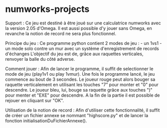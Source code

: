 # numworks-projects
Support :
  Ce jeu est destiné à être joué sur une calculatrice numworks avec la version 2.05 d'Omega.
  Il est aussi possible d'y jouer sans Omega, en revanche la notion de record ne sera plus fonctionnel.

Principe du jeu :
  Ce programme python contient 2 modes de jeu :
    - un 1vs1
    - un mode solo contre un mur avec un système d'enregistrement de records d'échanges
  L'objectif du jeu est de, grâce aux raquettes verticales, renvoyer la balle du côté adverse.

Comment jouer :
  Afin de lancer le programme, il suffit de selectionner le mode de jeu (play1v1 ou play 1vmur).
  Une fois le programme lancé, le jeu commence au bout de 3 secondes.
  Le joueur rouge peut alors bouger sa raquette verticalement en utilisant les touches "7" pour monter et "0" pour descendre.
  Le joueur bleu, lui, bouge sa raquette grâce aux touches ")" pour menter et "EXE" pour descendre.
  A la fin de la partie il est possible de rejouer en cliquant sur "OK".

Utilisation de la notion de record :
  Afin d'utiliser cette fonctionnalité, il suffit de créer un fichier annexe se nommant "highscore.py" et de lancer la fonction initialisationDuFichierAnnexe().
